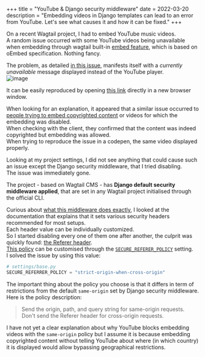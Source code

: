 +++
title = "YouTube & Django security middleware"
date = 2022-03-20
description = "Embedding videos in Django templates can lead to an error from YouTube. Let's see what causes it and how it can be fixed."
+++

On a recent Wagtail project, I had to embed YouTube music videos.  
A random issue occurred with some YouTube videos being unavailable when embedding through wagtail built-in [embed feature](https://docs.wagtail.org/en/stable/advanced_topics/embeds.html), which is based on oEmbed specification. Nothing fancy.

The problem, as detailed [in this issue](https://github.com/wagtail/wagtail/issues/8068]), manifests itself with a _currently unavailable_ message displayed instead of the YouTube player.  
![image](https://user-images.githubusercontent.com/1702255/156556134-f519f66f-d731-4fd7-b79d-bc6da7ace48f.png)

It can be easily reproduced by opening [this link](https://www.youtube.com/embed/DIhWBhf1lPY?feature=oembed&autoplay=1) directly in a new browser window.

When looking for an explanation, it appeared that a similar issue occurred to [people trying to embed copyrighted content](https://support.google.com/youtube/thread/17866150/unavailable-video-due-to-copyright?hl=en) or videos for which the embedding was disabled.  
When checking with the client, they confirmed that the content was indeed copyrighted but embedding was allowed.  
When trying to reproduce the issue in a codepen, the same video displayed properly.

Looking at my project settings, I did not see anything that could cause such an issue except the Django security middleware, that I tried disabling.  
The issue was immediately gone.

The project - based on Wagtail CMS - has **Django default security middleware applied**, that are set in any Wagtail project initialised through the official CLI.

Curious about [what this middleware does exactly](https://docs.djangoproject.com/en/4.0/ref/middleware/#module-django.middleware.security), I looked at the documentation that explains that it sets various security headers recommended for most setups.  
Each header value can be individually customized.  
So I started disabling every one of them one after another, the culprit was quickly found: [the Referer header](https://developer.mozilla.org/en-US/docs/Web/HTTP/Headers/Referer).  
[This policy](https://docs.djangoproject.com/en/4.0/ref/middleware/#referrer-policy) can be customised through the [`SECURE_REFERER_POLICY`](https://docs.djangoproject.com/en/4.0/ref/settings/#secure-referrer-policy) setting.  
I solved the issue by using this value:

```python
# settings/base.py
SECURE_REFERRER_POLICY = "strict-origin-when-cross-origin"
```

The important thing about the policy you choose is that it differs in term of restrictions from the default `same-origin` set by Django security middleware.  
Here is the policy description:

> Send the origin, path, and query string for same-origin requests. Don't send the Referer header for cross-origin requests.

I have not yet a clear explanation about why YouTube blocks embedding videos with the `same-origin` policy but I assume it is because embedding copyrighted content without telling YouTube about where (in which country) it is displayed would allow bypassing geographical restrictions.
